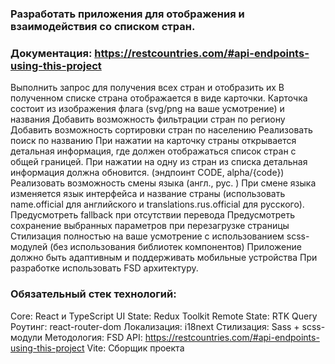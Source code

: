 ### Разработать приложения для отображения и взаимодействия со списком стран.

### Документация: https://restcountries.com/#api-endpoints-using-this-project

Выполнить запрос для получения всех стран и отобразить их
В полученном списке страна отображается в виде карточки. Карточка состоит из изображения флага (svg/png на ваше усмотрение) и названия
Добавить возможность фильтрации стран по региону
Добавить возможность сортировки стран по населению
Реализовать поиск по названию
При нажатии на карточку страны открывается детальная информация, где должен отображаться список стран с общей границей. При нажатии на одну из стран из списка детальная информация должна обновится. (эндпоинт CODE, alpha/{code})
Реализовать возможность смены языка (англ., рус. )
При смене языка изменяется язык интерфейса и название страны (использовать name.official для английского и translations.rus.official для русского). Предусмотреть fallback при отсутствии перевода
Предусмотреть сохранение выбранных параметров при перезагрузке страницы
Стилизация полностью на ваше усмотрение с использованием scss-модулей (без использования библиотек компонентов)
Приложение должно быть адаптивным и поддерживать мобильные устройства
При разработке использовать FSD архитектуру.

### Обязательный стек технологий:

Core: React и TypeScript
UI State: Redux Toolkit
Remote State: RTK Query
Роутинг: react-router-dom
Локализация: i18next
Стилизация: Sass + scss-модули
Методология: FSD
API: https://restcountries.com/#api-endpoints-using-this-project
Vite: Сборщик проекта
